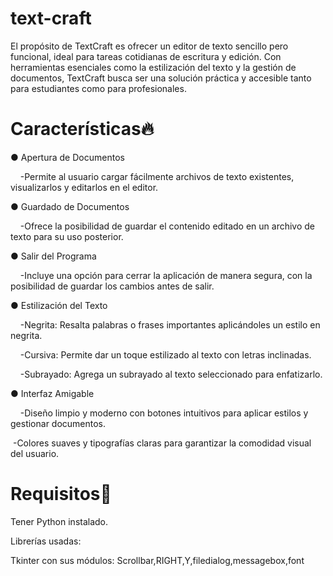 # text-craft
El propósito de TextCraft es ofrecer un editor de texto sencillo pero funcional, ideal para tareas cotidianas de escritura y edición. Con herramientas esenciales como la estilización del texto y la gestión de documentos, TextCraft busca ser una solución práctica y accesible tanto para estudiantes como para profesionales.

# Características🔥

● Apertura de Documentos

&nbsp;&nbsp;&nbsp;&nbsp;-Permite al usuario cargar fácilmente archivos de texto existentes, visualizarlos y editarlos en el editor.

● Guardado de Documentos

&nbsp;&nbsp;&nbsp;&nbsp;-Ofrece la posibilidad de guardar el contenido editado en un archivo de texto para su uso posterior.

● Salir del Programa

&nbsp;&nbsp;&nbsp;&nbsp;-Incluye una opción para cerrar la aplicación de manera segura, con la posibilidad de guardar los cambios antes de salir.

● Estilización del Texto

&nbsp;&nbsp;&nbsp;&nbsp;-Negrita: Resalta palabras o frases importantes aplicándoles un estilo en negrita.

&nbsp;&nbsp;&nbsp;&nbsp;-Cursiva: Permite dar un toque estilizado al texto con letras inclinadas.

&nbsp;&nbsp;&nbsp;&nbsp;-Subrayado: Agrega un subrayado al texto seleccionado para enfatizarlo.

● Interfaz Amigable

&nbsp;&nbsp;&nbsp;&nbsp;-Diseño limpio y moderno con botones intuitivos para aplicar estilos y gestionar documentos.

&nbsp;-Colores suaves y tipografías claras para garantizar la comodidad visual del usuario.

# Requisitos🔎

Tener Python instalado.

Librerías usadas:

Tkinter con sus módulos: Scrollbar,RIGHT,Y,filedialog,messagebox,font
